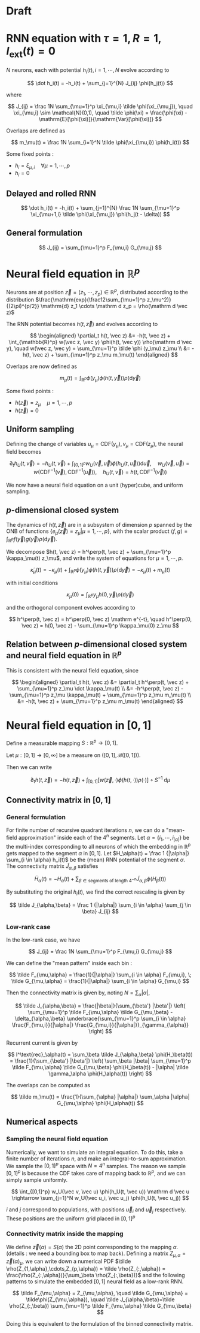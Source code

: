 # Draft

# RNN equation with $\tau=1, R=1, I_\textrm {ext}(t) = 0$

$N$ neurons, each with potential $h_i(t), i = 1,\cdots, N$ evolve according to

$$
\dot h_i(t) = -h_i(t) + \sum_{j=1}^{N} J_{ij} \phi(h_j(t))
$$

where

$$
J_{ij} = \frac 1N \sum_{\mu=1}^p \xi_{\mu,i} \tilde \phi(\xi_{\mu,j}),
\quad
\xi_{\mu,i} \sim \mathcal{N}(0,1),
\quad
\tilde \phi(\xi) = \frac{\phi(\xi) - \mathrm{E}[\phi(\xi)]}{\mathrm{Var}[\phi(\xi)]}
$$

Overlaps are defined as

$$
m_\mu(t) = \frac 1N \sum_{i=1}^N \tilde \phi(\xi_{\mu,i}) \phi(h_i(t))
$$

Some fixed points :

- $h_i = \xi_{\mu,i} \quad \forall \mu = 1,\cdots,p$
- $h_i=0$

## Delayed and rolled RNN

$$
\dot h_i(t) = -h_i(t) + \sum_{j=1}^{N} \frac 1N \sum_{\mu=1}^p \xi_{\mu+1,i} \tilde \phi(\xi_{\mu,j}) \phi(h_j(t - \delta))
$$

## General formulation

$$
J_{ij} = \sum_{\mu=1}^p F_{\mu,i} G_{\mu,j}
$$

# Neural field equation in $\mathbb R^p$

Neurons are at position $\vec z = (z_1, \cdots, z_p) \in \mathbb{R}^p$, distributed according to the distribution $\frac{\mathrm{exp}(\frac12\sum_{\mu=1}^p z_\mu^2)}{(2\pi)^{p/2}} \mathrm{d} z_1 \cdots \mathrm d z_p = \rho(\mathrm d \vec z)$

The RNN potential becomes $h(t, \vec z)$ and evolves according to

$$
\begin{aligned}
\partial_t h(t, \vec z) &= -h(t, \vec z) + \int_{\mathbb{R}^p} w(\vec z, \vec y) \phi(h(t, \vec y)) \rho(\mathrm d \vec y),
\quad
w(\vec z, \vec y) = \sum_{\mu=1}^p \tilde \phi (y_\mu) z_\mu \\
&= -h(t, \vec z) + \sum_{\mu=1}^p z_\mu m_\mu(t)
\end{aligned}
$$

Overlaps are now defined as

$$
m_\mu(t) = \int_{\mathbb R^p} \tilde \phi(y_\mu) \phi(h(t,\vec y)) \rho(\mathrm d \vec y)
$$

Some fixed points :

- $h(\vec z) = z_\mu \quad \mu=1,\cdots,p$
- $h(\vec z) = 0$


## Uniform sampling

Defining the change of variables $u_\mu=\mathrm{CDF}(y_\mu), v_\mu=\mathrm{CDF}(z_\mu)$, the neural field becomes

$$
\partial_t h_U(t, \vec v) = -h_U(t, \vec v) + \int_{[0,1]^p} w_U(\vec v, \vec u) \phi(h_U(t, \vec u)) \mathrm d \vec u, \quad
w_U(\vec v, \vec u) = w(\mathrm{CDF}^{-1}(\vec v), \mathrm{CDF}^{-1}(\vec u)), \quad h_U(t, \vec v) = h(t, \mathrm{CDF}^{-1}(\vec v))
$$

We now have a neural field equation on a unit (hyper)cube, and uniform sampling.

## $p$-dimensional closed system

The dynamics of $h(t, \vec z)$ are in a subsystem of dimension $p$ spanned by the ONB of functions $\{e_\mu(\vec z) = z_\mu | \mu=1,\cdots,p\}$, with the scalar product $\langle f, g \rangle = \int_{\mathbb R^p} f(\vec y) g(\vec y) \rho(\mathrm d \vec y)$.

We decompose $h(t, \vec z) = h^\perp(t, \vec z) + \sum_{\mu=1}^p \kappa_\mu(t) z_\mu$, and write the system of equations for $\mu=1,\cdots,p$.

$$
\dot \kappa_\mu(t) = -\kappa_\mu(t) + \int_{\mathbb{R}^p} \tilde\phi(y_\mu) \phi(h(t, \vec y)) \rho(\mathrm d \vec y) = -\kappa_\mu(t) + m_\mu(t)
$$

with initial conditions

$$
\kappa_\mu(0) = \int_{\mathbb{R}^p} y_\mu h(0, \vec y) \rho(\mathrm d \vec y)
$$

and the orthogonal component evolves according to

$$
h^\perp(t, \vec z) = h^\perp(0, \vec z) \mathrm e^{-t},
\quad
h^\perp(0, \vec z) = h(0, \vec z) - \sum_{\mu=1}^p \kappa_\mu(0) z_\mu
$$

## Relation between $p$-dimensional closed system and neural field equation in $\mathbb R^p$

This is consistent with the neural field equation, since

$$
\begin{aligned}
\partial_t h(t, \vec z) &= \partial_t h^\perp(t, \vec z) + \sum_{\mu=1}^p z_\mu \dot \kappa_\mu(t) \\
&= -h^\perp(t, \vec z) - \sum_{\mu=1}^p z_\mu \kappa_\mu(t) + \sum_{\mu=1}^p z_\mu m_\mu(t) \\
&= -h(t, \vec z) + \sum_{\mu=1}^p z_\mu m_\mu(t)
\end{aligned}
$$

# Neural field equation in $[0,1]$

Define a measurable mapping $S : \mathbb{R}^p \rightarrow [0, 1]$.

Let $\mu : [0,1] \rightarrow [0, \infty]$ be a measure on $([0,1], \mathcal B([0,1]))$.

Then we can write

$$
\partial_t h(t, \vec z) = -h(t, \vec z) + \int_{[0,1]} [w(\vec z, \cdot) \phi(h(t, \cdot)) \rho(\cdot)] \circ S^{-1} \; \mathrm d \mu
$$

## Connectivity matrix in $[0,1]$

### General formulation

For finite number of recursive quadrant iterations $n$, we can do a "mean-field approximation" inside each of the $4^n$ segments. Let $\alpha = \{i_1,\cdots,i_{|\alpha|}\}$ be the multi-index corresponding to all neurons of which the embedding in $\mathbb R^p$ gets mapped to the segment $\alpha$ in $[0,1]$. Let $H_\alpha(t) = \frac 1 {|\alpha|} \sum_{i \in \alpha} h_i(t)$ be the (mean) RNN potential of the segment $\alpha$. The connectivity matrix $\tilde J_{\alpha,\beta}$ satisfies

$$
\dot H_\alpha(t) = -H_\alpha(t) + \sum_{\beta \in \text{segments of length } 4^{-n}} \tilde J_{\alpha,\beta} \phi(H_\beta(t))
$$

By substituting the original $h_i(t)$, we find the correct rescaling is given by

$$
\tilde J_{\alpha,\beta} = \frac 1 {|\alpha|} \sum_{i \in \alpha} \sum_{j \in \beta} J_{ij}
$$

### Low-rank case

In the low-rank case, we have

$$
J_{ij} = \frac 1N \sum_{\mu=1}^p F_{\mu,i} G_{\mu,j}
$$

We can define the "mean pattern" inside each bin :

$$
\tilde F_{\mu,\alpha} = \frac{1}{|\alpha|} \sum_{i \in \alpha} F_{\mu,i}, \; \tilde G_{\mu,\alpha} = \frac{1}{|\alpha|} \sum_{i \in \alpha} G_{\mu,i}
$$

Then the connectivity matrix is given by, noting $N = \sum_{\alpha} |\alpha|$,

$$
\tilde J_{\alpha,\beta} = \frac{|\beta|}{\sum_{\beta'} |\beta'|} \left( \sum_{\mu=1}^p \tilde F_{\mu,\alpha} \tilde G_{\mu,\beta} - \delta_{\alpha,\beta} \underbrace{\sum_{\mu=1}^p \sum_{i \in \alpha} \frac{F_{\mu,i}}{|\alpha|} \frac{G_{\mu,i}}{|\alpha|}}_{\gamma_{\alpha}} \right)
$$

Recurrent current is given by

$$
I^\text{rec}_\alpha(t) = \sum_\beta \tilde J_{\alpha,\beta} \phi(H_\beta(t)) = \frac{1}{\sum_{\beta'} |\beta'|} \left( \sum_\beta |\beta| \sum_{\mu=1}^p \tilde F_{\mu,\alpha} \tilde G_{\mu,\beta} \phi(H_\beta(t)) - |\alpha| \tilde \gamma_\alpha \phi(H_\alpha(t)) \right)
$$

The overlaps can be computed as

$$
\tilde m_\mu(t) = \frac{1}{\sum_{\alpha} |\alpha|} \sum_\alpha |\alpha| G_{\mu,\alpha} \phi(H_\alpha(t))
$$

## Numerical aspects

### Sampling the neural field equation

Numerically, we want to simulate an integral equation. To do this, take a finite number of iterations $n$, and make an integral-to-sum approximation. We sample the $[0,1]^p$ space with $N=4^n$ samples. The reason we sample $[0,1]^p$ is because the CDF takes care of mapping back to $\mathbb R^p$, and we can simply sample uniformly.

$$
\int_{[0,1]^p} w_U(\vec v, \vec u) \phi(h_U(t, \vec u)) \mathrm d \vec u \rightarrow \sum_{j=1}^N w_U(\vec u_i, \vec u_j) \phi(h_U(t, \vec u_j))
$$

$i$ and $j$ correspond to populations, with positions $\vec u_i$ and $\vec u_j$ respectively. These positions are the uniform grid placed in $[0,1]^p$

### Connectivity matrix inside the mapping

We define $\vec z(\alpha) = S(\alpha)$ the 2D point corresponding to the mapping $\alpha$. (details : we need a bounding box to map back). Defining a matrix $Z_{\mu,\alpha} = \vec z(\alpha)_\mu$, we can write down a numerical PDF $\tilde \rho(Z_{1,\alpha},\cdots,Z_{p,\alpha}) = \tilde \rho(Z_{:,\alpha}) = \frac{\rho(Z_{:,\alpha})}{\sum_\beta \rho(Z_{:,\beta})}$ and the following patterns to simulate the embedded $[0,1]$ neural field as a low-rank RNN.

$$
\tilde F_{\mu,\alpha} = Z_{\mu,\alpha}, \quad \tilde G_{\mu,\alpha} = \tilde\phi(Z_{\mu,\alpha}), \quad \tilde J_{\alpha,\beta}=\tilde \rho(Z_{:,\beta}) \sum_{\mu=1}^p \tilde F_{\mu,\alpha} \tilde G_{\mu,\beta}
$$

Doing this is equivalent to the formulation of the binned connectivity matrix.